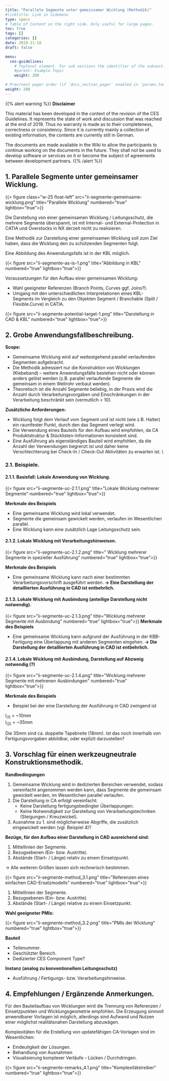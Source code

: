 ```yaml
---
title: "Parallele Segmente unter gemeinsamer Wicklung (Methodik)"
#linktitle: Link in Sidemenu
type: specs
# Table of Content on the right side. Only useful for large pages.
toc: true
tags: []
categories: []
date: 2019-11-18
draft: false

menu:
  ces-guidelines:
    # Toplevel element. For sub sections the identifier of the subsection
    #parent: Example Topic
    weight: 200

# Prev/next pager order (if `docs_section_pager` enabled in `params.toml`)
weight: 200
---
```

{{% alert warning %}}
**Disclaimer**

This material has been developed in the context of the revision of the CES Guidelines. It represents the 
state of work and discussion that was reached at the end of 2019. Thus no warranty is made as to their 
completeness, correctness or consistency. Since it is currently mainly a collection of existing information, 
the contents are currently still in German.

The documents are made available in the Wiki to allow the participants to continue working on
the documents in the future. They shall not be used to develop software or services on it or become the 
subject of agreements between development partners.
{{% /alert %}}

## 1. Parallele Segmente unter gemeinsamer Wicklung.

{{< figure class="w-25 float-left" src="ii-segmente-gemeinsame-wicklung.png" title="Parallele Wicklung" numbered="true" lightbox="true">}}

Die Darstellung von einer gemeinsamen Wicklung / Leitungsschutz, die mehrere Segmente überspannt, ist mit Internal- und External-Protection in CATIA und Overstocks in NX derzeit nicht zu realisieren.

Eine Methodik zur Darstellung einer gemeinsamen Wicklung soll zum Ziel haben, dass die Wicklung den zu schützenden Segmenten folgt.

Eine Abbildung des Anwendungsfalls ist in der KBL möglich.

{{< figure src="ii-segmente-as-is-1.png" title="Abbildung in KBL" numbered="true" lightbox="true">}}

Voraussetzungen für den Aufbau einer gemeinsamen Wicklung: 
  * Wahl geeigneter Referenzen (Branch Points, Curves ggf. Joins?).
  * Umgang mit den unterschiedlichen Interpretationen eines KBL-Segments im Vergleich zu den Objekten Segment / Branchable (Split / Flexible.Curve) in CATIA.

{{< figure src="ii-segmente-potential-target-1.png" title="Darstellung in CAD & KBL" numbered="true" lightbox="true">}}

## 2. Grobe Anwendungsfallbeschreibung. 

**Scope:**

  - Gemeinsame Wicklung wird auf weitestgehend parallel verlaufenden Segmenten aufgebracht.  
  - Die Methodik adressiert nur die Konstruktion von Wicklungen (Klebeband) – weitere Anwendungsfälle bestehen nicht oder können anders gelöst werden (z.B. parallel verlaufende Segmente die gemeinsam in einem Wellrohr verbaut werden).
  - Theoretisch ist die Anzahl Segmente beliebig, in der Praxis wird die Anzahl durch Verarbeitungsvorgaben und Einschränkungen in der Verarbeitung beschränkt sein (vermutlich < 10).

**Zusätzliche Anforderungen:**

  - Wicklung folgt dem Verlauf vom Segment und ist nicht (wie z.B. Halter) ein raumfester Punkt, durch den das Segment verlegt wird.
  - Die Verwendung eines Bauteils für den Aufbau wird empfohlen, da CA Produktstruktur & Stücklisten-Informationen konsistent sind.
  - Eine Ausführung als eigenständiges Bauteil wird empfohlen, da die Anzahl der Verwendungen begrenzt ist und daher keine Verschlechterung bei Check-In / Check-Out Aktivitäten zu erwarten ist.
\\

### 2.1. Beispiele.

#### 2.1.1. Basisfall: Lokale Anwendung von Wicklung.
{{< figure src="ii-segmente-uc-2.1.1.png" title="Lokale Wicklung mehrerer Segmente" numbered="true" lightbox="true">}}

**Merkmale des Beispiels**

  * Eine gemeinsame Wicklung wird lokal verwendet.
  * Segmente die gemeinsam gewickelt werden, verlaufen im Wesentlichen parallel.
  * Eine Wicklung kann eine zusätzlich Lage Leitungsschutz sein.

#### 2.1.2. Lokale Wicklung mit Verarbeitungshinweisen.
{{< figure src="ii-segmente-uc-2.1.2.png" title=" Wicklung mehrerer Segmente in spezieller Ausführung" numbered="true" lightbox="true">}}

**Merkmale des Beispiels**

  * Eine gemeinsame Wicklung kann nach einer bestimmten Verarbeitungsvorschrift ausgeführt werden. **-> Eine Darstellung der detaillierten Ausführung in CAD ist entbehrlich.**

#### 2.1.3. Lokale Wicklung mit Ausbindung (anteilige Darstellung nicht notwendig).
{{< figure src="ii-segmente-uc-2.1.3.png" title="Wicklung mehrerer Segmente mit Ausbindung" numbered="true" lightbox="true">}}
**Merkmale des Beispiels**

  * Eine gemeinsame Wicklung kann aufgrund der Ausführung in der KBB-Fertigung eine Überlappung mit anderen Segmenten eingehen.
**-> Die Darstellung der detaillierten Ausführung in CAD ist entbehrlich.**

#### 2.1.4. Lokale Wicklung mit Ausbindung, Darstellung auf Abzweig notwendig (?)

{{< figure src="ii-segmente-uc-2.1.4.png" title="Wicklung mehrerer Segmente mit mehrenen Ausbindungen" numbered="true" lightbox="true">}}

**Merkmale des Beispiels**

  * Beispiel bei der eine Darstellung der Ausführung in CAD zwingend ist

l<sub>(1)</sub> =  ~10mm  
l<sub>(2)</sub> =  ~35mm  

Die 35mm sind ca. doppelte Tapebreite (18mm). Ist das noch innerhalb von Fertigungsvorgaben abbildbar, oder explizit darzustellen?

## 3. Vorschlag für einen werkzeugneutrale Konstruktionsmethodik.
**Randbedingungen** 

1. Gemeinsame Wicklung wird in dedizierten Bereichen verwendet, sodass vereinfacht angenommen werden kann, dass Segmente die gemeinsam gewickelt werden, im Wesentlichen parallel verlaufen.
2. Die Darstellung in CA erfolgt vereinfacht:
   - Keine Darstellung fertigungsbedingter Überlappungen.
   - Keine Notwendigkeit zur Darstellung von Verarbeitungstechniken (Steigungen / Kreuzwickel). 
3. Ausnahme zu 1. sind möglicherweise Abgriffe, die zusätzlich eingewickelt werden (vgl. Beispiel 4)?


**Bezüge, für den Aufbau einer Darstellung in CAD ausreichend sind:**
  1. Mittellinien der Segmente.
  1. Bezugsebenen (Ein- bzw. Austritte).
  1. Abstände (Start- / Länge) relativ zu einem Einsetzpunkt.

-> Alle weiteren Größen lassen sich rechnerisch bestimmen.

{{< figure src="ii-segmente-method_3.1.png" title="Referenzen eines einfachen CAD-Ersatzmodells" numbered="true" lightbox="true">}}

  1. Mittellinien der Segmente.
  1. Bezugsebenen (Ein- bzw. Austritte).
  1. Abstände (Start- / Länge) relative zu einem Einsetzpunkt.

**Wahl geeigneter PMIs:**

{{< figure src="ii-segmente-method_3.2.png" title="PMIs der Wicklung" numbered="true" lightbox="true">}}

**Bauteil**
  * Teilenummer.
  * Geschützter Bereich.
  * Dedizierter CES Component Type?

**Instanz (analog zu konventionellem Leitungsschutz)**
  * Ausführung / Fertigungs- bzw. Verarbeitungshinweise.

## 4. Empfehlungen / Ergänzende Anmerkungen.

Für den Bauteilaufbau von Wicklungen wird die Trennung von Referenzen / Einsetzpunkten und Wicklungsgeometrie empfohlen. Die Erzeugung sinnvoll anwendbarer Vorlagen ist möglich, allerdings sind Aufwand und Nutzen einer möglichst realitätsnahen Darstellung abzuwägen. 

Komplexitäten für die Erstellung von updatefähigen CA-Vorlagen sind im Wesentlichen: 
  * Eindeutigkeit der Lösungen.
  * Behandlung von Ausnahmen 
  * Visualisierung komplexer Verläufe  – Lücken / Durchdringen.

{{< figure src="ii-segmente-remarks_4.1.png" title="Komplexitätstreiber" numbered="true" lightbox="true">}}

